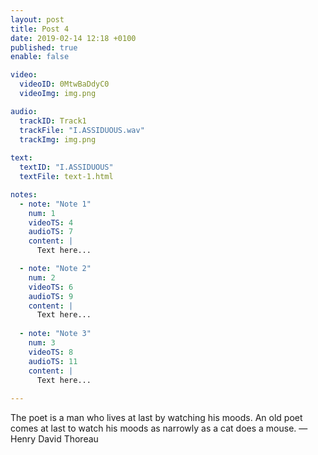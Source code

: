 ```yaml
---
layout: post
title: Post 4
date: 2019-02-14 12:18 +0100
published: true
enable: false

video:
  videoID: 0MtwBaDdyC0
  videoImg: img.png

audio:
  trackID: Track1
  trackFile: "I.ASSIDUOUS.wav"
  trackImg: img.png
        
text: 
  textID: "I.ASSIDUOUS"
  textFile: text-1.html

notes:
  - note: "Note 1"
    num: 1
    videoTS: 4
    audioTS: 7
    content: |
      Text here...

  - note: "Note 2"
    num: 2
    videoTS: 6
    audioTS: 9
    content: |
      Text here...
  
  - note: "Note 3"
    num: 3
    videoTS: 8
    audioTS: 11
    content: |
      Text here...
  
---
```

The poet is a man who lives at last by watching his moods. An old poet comes at last to watch his moods as narrowly as a cat does a mouse.
—  Henry David Thoreau

